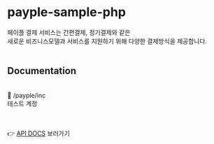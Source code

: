 # payple-sample-php

페이플 결제 서비스는 간편결제, 정기결제와 같은 <br>
새로운 비즈니스모델과 서비스를 지원하기 위해 다양한 결제방식을 제공합니다.
<br><br>
## Documentation
<br>
📂 /payple/inc <br>
테스트 계정

<br><br>
👉 [API DOCS](https://docs.payple.kr/) 보러가기
